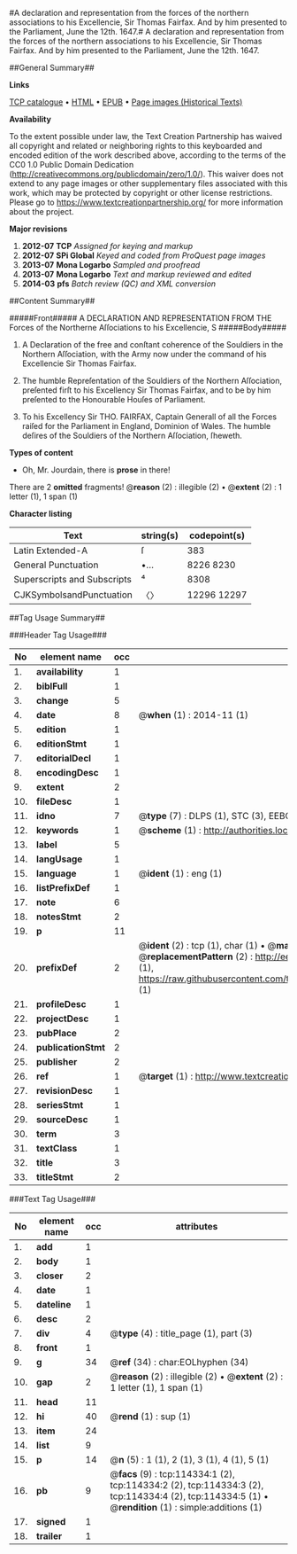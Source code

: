 #A declaration and representation from the forces of the northern associations to his Excellencie, Sir Thomas Fairfax. And by him presented to the Parliament, June the 12th. 1647.#
A declaration and representation from the forces of the northern associations to his Excellencie, Sir Thomas Fairfax. And by him presented to the Parliament, June the 12th. 1647.

##General Summary##

**Links**

[TCP catalogue](http://www.ota.ox.ac.uk/tcp/)  • 
[HTML](http://tei.it.ox.ac.uk/tcp/Texts-HTML/free/A82/A82057.html)  • 
[EPUB](http://tei.it.ox.ac.uk/tcp/Texts-EPUB/free/A82/A82057.epub) • 
[Page images (Historical Texts)](https://historicaltexts.jisc.ac.uk/eebo-99862183e)

**Availability**

To the extent possible under law, the Text Creation Partnership has waived all copyright and related or neighboring rights to this keyboarded and encoded edition of the work described above, according to the terms of the CC0 1.0 Public Domain Dedication (http://creativecommons.org/publicdomain/zero/1.0/). This waiver does not extend to any page images or other supplementary files associated with this work, which may be protected by copyright or other license restrictions. Please go to https://www.textcreationpartnership.org/ for more information about the project.

**Major revisions**

1. __2012-07__ __TCP__ *Assigned for keying and markup*
1. __2012-07__ __SPi Global__ *Keyed and coded from ProQuest page images*
1. __2013-07__ __Mona Logarbo__ *Sampled and proofread*
1. __2013-07__ __Mona Logarbo__ *Text and markup reviewed and edited*
1. __2014-03__ __pfs__ *Batch review (QC) and XML conversion*

##Content Summary##

#####Front#####
A DECLARATION AND REPRESENTATION FROM THE Forces of the Northerne Aſſociations to his Excellencie, S
#####Body#####

1. A Declaration of the free and conſtant coherence of the Souldiers in the Northern Aſſociation, with the Army now under the command of his Excellencie Sir Thomas Fairfax.

1. The humble Repreſentation of the Souldiers of the Northern Aſſociation, preſented firſt to his Excellency Sir Thomas Fairfax, and to be by him preſented to the Honourable Houſes of Parliament.

1. To his Excellency Sir THO. FAIRFAX, Captain Generall of all the Forces raiſed for the Parliament in England, Dominion of Wales. The humble deſires of the Souldiers of the Northern Aſſociation, ſheweth.

**Types of content**

  * Oh, Mr. Jourdain, there is **prose** in there!

There are 2 **omitted** fragments! 
 @__reason__ (2) : illegible (2)  •  @__extent__ (2) : 1 letter (1), 1 span (1)

**Character listing**


|Text|string(s)|codepoint(s)|
|---|---|---|
|Latin Extended-A|ſ|383|
|General Punctuation|•…|8226 8230|
|Superscripts             and Subscripts|⁴|8308|
|CJKSymbolsandPunctuation|〈〉|12296 12297|

##Tag Usage Summary##

###Header Tag Usage###

|No|element name|occ|attributes|
|---|---|---|---|
|1.|__availability__|1||
|2.|__biblFull__|1||
|3.|__change__|5||
|4.|__date__|8| @__when__ (1) : 2014-11 (1)|
|5.|__edition__|1||
|6.|__editionStmt__|1||
|7.|__editorialDecl__|1||
|8.|__encodingDesc__|1||
|9.|__extent__|2||
|10.|__fileDesc__|1||
|11.|__idno__|7| @__type__ (7) : DLPS (1), STC (3), EEBO-CITATION (1), PROQUEST (1), VID (1)|
|12.|__keywords__|1| @__scheme__ (1) : http://authorities.loc.gov/ (1)|
|13.|__label__|5||
|14.|__langUsage__|1||
|15.|__language__|1| @__ident__ (1) : eng (1)|
|16.|__listPrefixDef__|1||
|17.|__note__|6||
|18.|__notesStmt__|2||
|19.|__p__|11||
|20.|__prefixDef__|2| @__ident__ (2) : tcp (1), char (1)  •  @__matchPattern__ (2) : ([0-9\-]+):([0-9IVX]+) (1), (.+) (1)  •  @__replacementPattern__ (2) : http://eebo.chadwyck.com/downloadtiff?vid=$1&page=$2 (1), https://raw.githubusercontent.com/textcreationpartnership/Texts/master/tcpchars.xml#$1 (1)|
|21.|__profileDesc__|1||
|22.|__projectDesc__|1||
|23.|__pubPlace__|2||
|24.|__publicationStmt__|2||
|25.|__publisher__|2||
|26.|__ref__|1| @__target__ (1) : http://www.textcreationpartnership.org/docs/. (1)|
|27.|__revisionDesc__|1||
|28.|__seriesStmt__|1||
|29.|__sourceDesc__|1||
|30.|__term__|3||
|31.|__textClass__|1||
|32.|__title__|3||
|33.|__titleStmt__|2||


###Text Tag Usage###

|No|element name|occ|attributes|
|---|---|---|---|
|1.|__add__|1||
|2.|__body__|1||
|3.|__closer__|2||
|4.|__date__|1||
|5.|__dateline__|1||
|6.|__desc__|2||
|7.|__div__|4| @__type__ (4) : title_page (1), part (3)|
|8.|__front__|1||
|9.|__g__|34| @__ref__ (34) : char:EOLhyphen (34)|
|10.|__gap__|2| @__reason__ (2) : illegible (2)  •  @__extent__ (2) : 1 letter (1), 1 span (1)|
|11.|__head__|11||
|12.|__hi__|40| @__rend__ (1) : sup (1)|
|13.|__item__|24||
|14.|__list__|9||
|15.|__p__|14| @__n__ (5) : 1 (1), 2 (1), 3 (1), 4 (1), 5 (1)|
|16.|__pb__|9| @__facs__ (9) : tcp:114334:1 (2), tcp:114334:2 (2), tcp:114334:3 (2), tcp:114334:4 (2), tcp:114334:5 (1)  •  @__rendition__ (1) : simple:additions (1)|
|17.|__signed__|1||
|18.|__trailer__|1||
